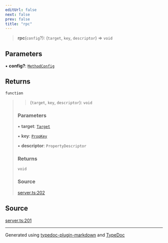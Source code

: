 ```yaml
---
editUrl: false
next: false
prev: false
title: "rpc"
---
```


> **rpc**(`config`?): (`target`, `key`, `descriptor`) => `void`

## Parameters

▪ **config?**: [`MethodConfig`](/api/interfaces/methodconfig/)

## Returns

`function`

> > (`target`, `key`, `descriptor`): `void`
>
> ### Parameters
>
> ▪ **target**: [`Target`](/api/interfaces/target/)
>
> ▪ **key**: [`PropKey`](/api/type-aliases/propkey/)
>
> ▪ **descriptor**: `PropertyDescriptor`
>
> ### Returns
>
> `void`
>
> ### Source
>
> [server.ts:202](https://github.com/dmdin/chord/blob/3033a5a/src/server.ts#L202)
>

## Source

[server.ts:201](https://github.com/dmdin/chord/blob/3033a5a/src/server.ts#L201)

***

Generated using [typedoc-plugin-markdown](https://www.npmjs.com/package/typedoc-plugin-markdown) and [TypeDoc](https://typedoc.org/)
